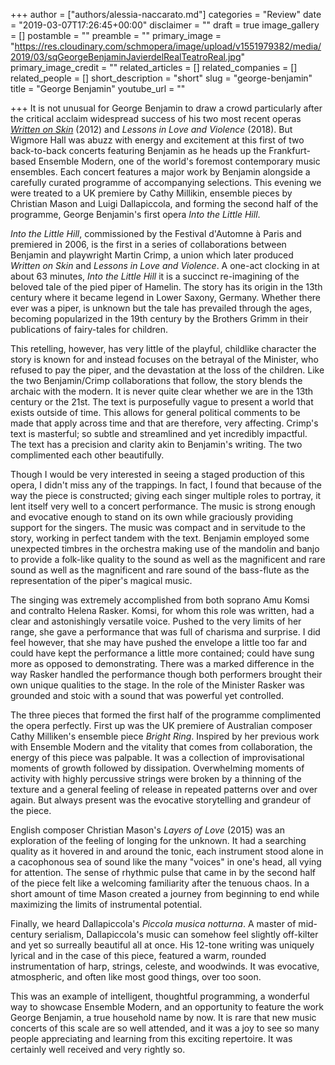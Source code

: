 +++
author = ["authors/alessia-naccarato.md"]
categories = "Review"
date = "2019-03-07T17:26:45+00:00"
disclaimer = ""
draft = true
image_gallery = []
postamble = ""
preamble = ""
primary_image = "https://res.cloudinary.com/schmopera/image/upload/v1551979382/media/2019/03/sqGeorgeBenjaminJavierdelRealTeatroReal.jpg"
primary_image_credit = ""
related_articles = []
related_companies = []
related_people = []
short_description = "short"
slug = "george-benjamin"
title = "George Benjamin"
youtube_url = ""

+++
It is not unusual for George Benjamin to draw a crowd particularly after the critical acclaim widespread success of his two most recent operas [_Written on Skin_](/in-review-written-on-skin-at-roh/) (2012) and _Lessons in Love and Violence_ (2018). But Wigmore Hall was abuzz with energy and excitement at this first of two back-to-back concerts featuring Benjamin as he heads up the Frankfurt-based Ensemble Modern, one of the world's foremost contemporary music ensembles. Each concert features a major work by Benjamin alongside a carefully curated programme of accompanying selections. This evening we were treated to a UK premiere by Cathy Millikin, ensemble pieces by Christian Mason and Luigi Dallapiccola, and forming the second half of the programme, George Benjamin's first opera _Into the Little Hill_.

_Into the Little Hill_, commissioned by the Festival d'Automne à Paris and premiered in 2006, is the first in a series of collaborations between Benjamin and playwright Martin Crimp, a union which later produced _Written on Skin_ and _Lessons in Love and Violence_. A one-act clocking in at about 63 minutes, _Into the Little Hill_ it is a succinct re-imagining of the beloved tale of the pied piper of Hamelin. The story has its origin in the 13th century where it became legend in Lower Saxony, Germany. Whether there ever was a piper, is unknown but the tale has prevailed through the ages, becoming popularized in the 19th century by the Brothers Grimm in their publications of fairy-tales for children.

This retelling, however, has very little of the playful, childlike character the story is known for and instead focuses on the betrayal of the Minister, who refused to pay the piper, and the devastation at the loss of the children. Like the two Benjamin/Crimp collaborations that follow, the story blends the archaic with the modern. It is never quite clear whether we are in the 13th century or the 21st. The text is purposefully vague to present a world that exists outside of time. This allows for general political comments to be made that apply across time and that are therefore, very affecting. Crimp's text is masterful; so subtle and streamlined and yet incredibly impactful. The text has a precision and clarity akin to Benjamin's writing. The two complimented each other beautifully.

Though I would be very interested in seeing a staged production of this opera, I didn't miss any of the trappings. In fact, I found that because of the way the piece is constructed; giving each singer multiple roles to portray, it lent itself very well to a concert performance. The music is strong enough and evocative enough to stand on its own while graciously providing support for the singers. The music was compact and in servitude to the story, working in perfect tandem with the text. Benjamin employed some unexpected timbres in the orchestra making use of the mandolin and banjo to provide a folk-like quality to the sound as well as the magnificent and rare sound as well as the magnificent and rare sound of the bass-flute as the representation of the piper's magical music.

The singing was extremely accomplished from both soprano Amu Komsi and contralto Helena Rasker. Komsi, for whom this role was written, had a clear and astonishingly versatile voice. Pushed to the very limits of her range, she gave a performance that was full of charisma and surprise. I did feel however, that she may have pushed the envelope a little too far and could have kept the performance a little more contained; could have sung more as opposed to demonstrating. There was a marked difference in the way Rasker handled the performance though both performers brought their own unique qualities to the stage. In the role of the Minister Rasker was grounded and stoic with a sound that was powerful yet controlled.

The three pieces that formed the first half of the programme complimented the opera perfectly. First up was the UK premiere of Australian composer Cathy Milliken's ensemble piece _Bright Ring_. Inspired by her previous work with Ensemble Modern and the vitality that comes from collaboration, the energy of this piece was palpable. It was a collection of improvisational moments of growth followed by dissipation. Overwhelming moments of activity with highly percussive strings were broken by a thinning of the texture and a general feeling of release in repeated patterns over and over again. But always present was the evocative storytelling and grandeur of the piece.

English composer Christian Mason's _Layers of Love_ (2015) was an exploration of the feeling of longing for the unknown. It had a searching quality as it hovered in and around the tonic, each instrument stood alone in a cacophonous sea of sound like the many "voices" in one's head, all vying for attention. The sense of rhythmic pulse that came in by the second half of the piece felt like a welcoming familiarity after the tenuous chaos. In a short amount of time Mason created a journey from beginning to end while maximizing the limits of instrumental potential.

Finally, we heard Dallapiccola's _Piccola musica notturna_. A master of mid-century serialism, Dallapiccola's music can somehow feel slightly off-kilter and yet so surreally beautiful all at once. His 12-tone writing was uniquely lyrical and in the case of this piece, featured a warm, rounded instrumentation of harp, strings, celeste, and woodwinds. It was evocative, atmospheric, and often like most good things, over too soon.

This was an example of intelligent, thoughtful programming, a wonderful way to showcase Ensemble Modern, and an opportunity to feature the work George Benjamin, a true household name by now. It is rare that new music concerts of this scale are so well attended, and it was a joy to see so many people appreciating and learning from this exciting repertoire. It was certainly well received and very rightly so.